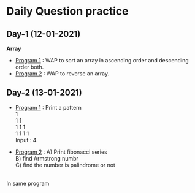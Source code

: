 # Daily Question practice

## Day-1 (12-01-2021)

**Array**</br>

* [Program 1](https://github.com/akshatprogrammer/Daily-Coding-Problems/blob/main/day1_1.cpp) : WAP to sort an array in ascending order and descending order both.
* [Program 2](https://github.com/akshatprogrammer/Daily-Coding-Problems/blob/main/day1_2.cpp) : WAP to reverse an array. 

## Day-2 (13-01-2021)

* [Program 1]() : Print a  pattern</br>
          1</br>
         1 1</br>
        1 1 1</br>
       1 1 1 1</br>
Input : 4</br>

* [Program 2]() : A) Print fibonacci series </br>
B) find Armstrong numbr</br>
C) find the number is palindrome or not
</br>
In same program</br>
